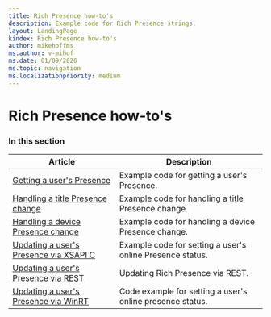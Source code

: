 ```yaml
---
title: Rich Presence how-to's
description: Example code for Rich Presence strings.
layout: LandingPage
kindex: Rich Presence how-to's
author: mikehoffms
ms.author: v-mihof
ms.date: 01/09/2020
ms.topic: navigation
ms.localizationpriority: medium
---
```


# Rich Presence how-to's


### In this section

| Article | Description |
|---------|-------------|
| [Getting a user's Presence](live-getting-a-users-presence.md) | Example code for getting a user's Presence. |
| [Handling a title Presence change](live-handling-a-title-presence-change.md) | Example code for handling a title Presence change. |
| [Handling a device Presence change](live-handling-a-device-presence-change.md) | Example code for handling a device Presence change. |
| [Updating a user's Presence via XSAPI C](live-updating-user-presence.md) | Example code for setting a user's online Presence status. |
| [Updating a user's Presence via REST](live-updating-presence-rest.md) | Updating Rich Presence via REST. |
| [Updating a user's Presence via WinRT](live-setting-presence-status.md) | Code example for setting a user's online presence status. |
